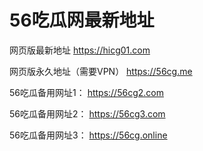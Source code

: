 # 56吃瓜网最新地址
网页版最新地址 https://hicg01.com

网页版永久地址（需要VPN） https://56cg.me

56吃瓜备用网址1： https://56cg2.com

56吃瓜备用网址2： https://56cg3.com

56吃瓜备用网址3： https://56cg.online
